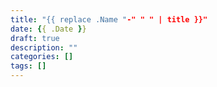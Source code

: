 ```yaml
---
title: "{{ replace .Name "-" " " | title }}"
date: {{ .Date }}
draft: true
description: ""
categories: []
tags: []
---
```

